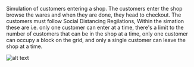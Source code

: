 Simulation of customers entering a shop. The customers enter the shop browse the wares and when they are done, they head to checkout. The customers must follow 
Social Distancing Regilations, Within the simation these are i.e. only one customer can enter at a time, there's a limit to the number of customers that can be in the 
shop at a time, only one customer can occupy a block on the grid, and only a single customer can leave the shop at a time.

![alt text](https://https://github.com/mzamo65/Assignments/blob/master/Social%20Distancing%20Game/scr.png)
